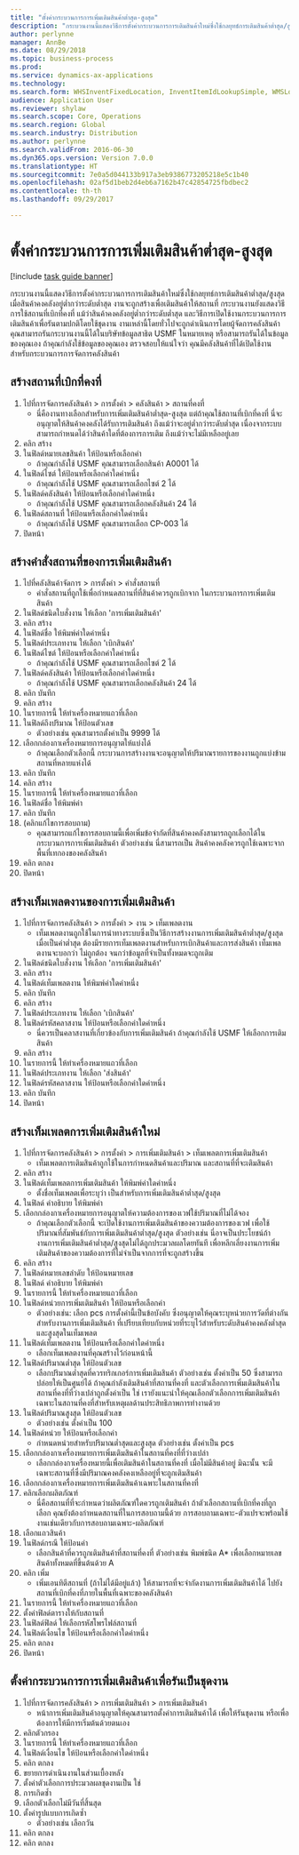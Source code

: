 ```yaml
--- 
title: "ตั้งค่ากระบวนการการเพิ่มเติมสินค้าต่ำสุด-สูงสุด"
description: "กระบวนงานนี้แสดงวิธีการตั้งค่ากระบวนการการเติมสินค้าใหม่ซึ่งใช้กลยุทธ์การเติมสินค้าต่ำสุด/สูงสุด "
author: perlynne
manager: AnnBe
ms.date: 08/29/2018
ms.topic: business-process
ms.prod: 
ms.service: dynamics-ax-applications
ms.technology: 
ms.search.form: WHSInventFixedLocation, InventItemIdLookupSimple, WMSLocationIdLookup, WHSLocDirTable, InventLocationIdLookup, SysQueryForm, WHSWorkTemplateTable, WHSReplenishmentTemplates, UnitOfMeasureLookup, SysQueryTableLookUp, SysQueryFieldLookUp, SysRecurrence
audience: Application User
ms.reviewer: shylaw
ms.search.scope: Core, Operations
ms.search.region: Global
ms.search.industry: Distribution
ms.author: perlynne
ms.search.validFrom: 2016-06-30
ms.dyn365.ops.version: Version 7.0.0
ms.translationtype: HT
ms.sourcegitcommit: 7e0a5d044133b917a3eb9386773205218e5c1b40
ms.openlocfilehash: 02af5d1beb2d4eb6a7162b47c42854725fbdbec2
ms.contentlocale: th-th
ms.lasthandoff: 09/29/2017

---
```

# <a name="set-up-a-min-max-replenishment-process"></a>ตั้งค่ากระบวนการการเพิ่มเติมสินค้าต่ำสุด-สูงสุด

[!include [task guide banner](../../includes/task-guide-banner.md)]

กระบวนงานนี้แสดงวิธีการตั้งค่ากระบวนการการเติมสินค้าใหม่ซึ่งใช้กลยุทธ์การเติมสินค้าต่ำสุด/สูงสุด  เมื่อสินค้าคงคลังอยู่ต่ำกว่าระดับต่ำสุด งานจะถูกสร้างเพื่อเติมสินค้าให้สถานที่ กระบวนงานยังแสดงวิธีการใช้สถานที่เบิกที่คงที่ แม้ว่าสินค้าคงคลังอยู่ต่ำกว่าระดับต่ำสุด และวิธีการเปิดใช้งานกระบวนการการเติมสินค้าเพื่อรันตามปกติโดยใช้ชุดงาน งานเหล่านี้โดยทั่วไปจะถูกดำเนินการโดยผู้จัดการคลังสินค้า คุณสามารถรันกระบวนงานนี้ได้ในบริษัทข้อมูลสาธิต USMF ในหมายเหตุ หรือสามารถรันได้ในข้อมูลของคุณเอง ถ้าคุณกำลังใช้ข้อมูลของคุณเอง ตรวจสอบให้แน่ใจว่า คุณมีคลังสินค้าที่ได้เปิดใช้งานสำหรับกระบวนการการจัดการคลังสินค้า


## <a name="create-a-fixed-picking-location"></a>สร้างสถานที่เบิกที่คงที่
1. ไปที่การจัดการคลังสินค้า > การตั้งค่า > คลังสินค้า > สถานที่คงที่
    * นี่คืองานทางเลือกสำหรับการเพิ่มเติมสินค้าต่ำสุด-สูงสุด แต่ถ้าคุณใช้สถานที่เบิกที่คงที่ นี่จะอนุญาตให้สินค้าคงคลังได้รับการเติมสินค้า ถึงแม้ว่าจะอยู่ต่ำกว่าระดับต่ำสุด เนื่องจากระบบสามารถกำหนดได้ว่าสินค้าใดที่ต้องการการเติม ถึงแม้ว่าจะไม่มีเหลืออยู่เลย  
2. คลิก สร้าง
3. ในฟิลด์หมายเลขสินค้า ให้ป้อนหรือเลือกค่า
    * ถ้าคุณกำลังใช้ USMF คุณสามารถเลือกสินค้า A0001 ได้  
4. ในฟิลด์ไซต์ ให้ป้อนหรือเลือกค่าใดค่าหนึ่ง
    * ถ้าคุณกำลังใช้ USMF คุณสามารถเลือกไซต์ 2 ได้  
5. ในฟิลด์คลังสินค้า ให้ป้อนหรือเลือกค่าใดค่าหนึ่ง
    * ถ้าคุณกำลังใช้ USMF คุณสามารถเลือกคลังสินค้า 24 ได้  
6. ในฟิลด์สถานที่ ให้ป้อนหรือเลือกค่าใดค่าหนึ่ง
    * ถ้าคุณกำลังใช้ USMF คุณสามารถเลือก CP-003 ได้  
7. ปิดหน้า

## <a name="create-a-replenishment-location-directive"></a>สร้างคำสั่งสถานที่ของการเพิ่มเติมสินค้า
1. ไปที่คลังสินค้าจัดการ > การตั้งค่า > คำสั่งสถานที่
    * คำสั่งสถานที่ถูกใช้เพื่อกำหนดสถานที่ที่สินค้าควรถูกเบิกจาก ในกระบวนการการเพิ่มเติมสินค้า  
2. ในฟิลด์ชนิดใบสั่งงาน ให้เลือก 'การเพิ่มเติมสินค้า'
3. คลิก สร้าง
4. ในฟิลด์ชื่อ ให้พิมพ์ค่าใดค่าหนึ่ง
5. ในฟิลด์ประเภทงาน ให้เลือก 'เบิกสินค้า'
6. ในฟิลด์ไซต์ ให้ป้อนหรือเลือกค่าใดค่าหนึ่ง
    * ถ้าคุณกำลังใช้ USMF คุณสามารถเลือกไซต์ 2 ได้  
7. ในฟิลด์คลังสินค้า ให้ป้อนหรือเลือกค่าใดค่าหนึ่ง
    * ถ้าคุณกำลังใช้ USMF คุณสามารถเลือกคลังสินค้า 24 ได้  
8. คลิก บันทึก
9. คลิก สร้าง
10. ในรายการนี้ ให้ทำเครื่องหมายแถวที่เลือก
11. ในฟิลด์ถึงปริมาณ ให้ป้อนตัวเลข
    * ตัวอย่างเช่น คุณสามารถตั้งค่าเป็น 9999 ได้  
12. เลือกกล่องกาเครื่องหมายการอนุญาตให้แบ่งได้
    * ถ้าคุณเลือกตัวเลือกนี้ กระบวนการสร้างงานจะอนุญาตให้ปริมาณรายการของงานถูกแบ่งข้ามสถานที่หลายแห่งได้  
13. คลิก บันทึก
14. คลิก สร้าง
15. ในรายการนี้ ให้ทำเครื่องหมายแถวที่เลือก
16. ในฟิลด์ชื่อ ให้พิมพ์ค่า 
17. คลิก บันทึก
18. (คลิกแก้ไขการสอบถาม)
    * คุณสามารถแก้ไขการสอบถามนี้เพื่อเพิ่มข้อจำกัดที่สินค้าคงคลังสามารถถูกเลือกได้ในกระบวนการการเพิ่มเติมสินค้า  ตัวอย่างเช่น นี่สามารถเป็น สินค้าคงคลังควรถูกใช้เฉพาะจากพื้นที่เทกองของคลังสินค้า  
19. คลิก ตกลง
20. ปิดหน้า

## <a name="create-a-replenishment-work-template"></a>สร้างเท็มเพลตงานของการเพิ่มเติมสินค้า
1. ไปที่การจัดการคลังสินค้า > การตั้งค่า > งาน > เท็มเพลตงาน
    * เท็มเพลตงานถูกใช้ในการนำทางระบบซึ่งเป็นวิธีการสร้างงานการเพิ่มเติมสินค้าต่ำสุด/สูงสุด  เมื่อเป็นค่าต่ำสุด ต้องมีรายการเท็มเพลตงานสำหรับการเบิกสินค้าและการส่งสินค้า เท็มเพลตงานจะบอกว่า ไม่ถูกต้อง จนกว่าข้อมูลที่จำเป็นทั้งหมดจะถูกเติม  
2. ในฟิลด์ชนิดใบสั่งงาน ให้เลือก 'การเพิ่มเติมสินค้า'
3. คลิก สร้าง
4. ในฟิลด์เท็มเพลตงาน ให้พิมพ์ค่าใดค่าหนึ่ง
5. คลิก บันทึก
6. คลิก สร้าง
7. ในฟิลด์ประเภทงาน ให้เลือก 'เบิกสินค้า'
8. ในฟิลด์รหัสคลาสงาน ให้ป้อนหรือเลือกค่าใดค่าหนึ่ง
    * นี่ควรเป็นคลาสงานที่เกี่ยวข้องกับการเพิ่มเติมสินค้า  ถ้าคุณกำลังใช้ USMF ให้เลือกการเติมสินค้า  
9. คลิก สร้าง
10. ในรายการนี้ ให้ทำเครื่องหมายแถวที่เลือก
11. ในฟิลด์ประเภทงาน ให้เลือก 'ส่งสินค้า'
12. ในฟิลด์รหัสคลาสงาน ให้ป้อนหรือเลือกค่าใดค่าหนึ่ง
13. คลิก บันทึก
14. ปิดหน้า

## <a name="create-a-new-replenishment-template"></a>สร้างเท็มเพลตการเพิ่มเติมสินค้าใหม่
1. ไปที่การจัดการคลังสินค้า > การตั้งค่า > การเพิ่มเติมสินค้า > เท็มเพลตการเพิ่มเติมสินค้า
    * เท็มเพลตการเติมสินค้าถูกใช้ในการกำหนดสินค้าและปริมาณ และสถานที่ที่จะเติมสินค้า  
2. คลิก สร้าง
3. ในฟิลด์เท็มเพลตการเพิ่มเติมสินค้า ให้พิมพ์ค่าใดค่าหนึ่ง
    * ตั้งชื่อเท็มเพลตเพื่อระบุว่า เป็นสำหรับการเพิ่มเติมสินค้าต่ำสุด/สูงสุด  
4. ในฟิลด์ คำอธิบาย ให้พิมพ์ค่า
5. เลือกกล่องกาเครื่องหมายการอนุญาตให้ความต้องการของเวฟใช้ปริมาณที่ไม่ได้จอง
    * ถ้าคุณเลือกตัวเลือกนี้ จะเปิดใช้งานการเพิ่มเติมสินค้าของความต้องการของเวฟ เพื่อใช้ปริมาณที่สัมพันธ์กับการเพิ่มเติมสินค้าต่ำสุด/สูงสุด ตัวอย่างเช่น นี่อาจเป็นประโยชน์ถ้างานการเพิ่มเติมสินค้าต่ำสุด/สูงสุดไม่ได้ถูกประมวลผลโดยทันที เพื่อหลีกเลี่ยงงานการเพิ่มเติมสินค้าของความต้องการที่ไม่จำเป็นจากการที่จะถูกสร้างขึ้น  
6. คลิก สร้าง
7. ในฟิลด์หมายเลขลำดับ ให้ป้อนหมายเลข
8. ในฟิลด์ คำอธิบาย ให้พิมพ์ค่า
9. ในรายการนี้ ให้ทำเครื่องหมายแถวที่เลือก
10. ในฟิลด์หน่วยการเพิ่มเติมสินค้า ให้ป้อนหรือเลือกค่า
    * ตัวอย่างเช่น: เลือก pcs การตั้งค่านี้เป็นข้อบังคับ ซึ่งอนุญาตให้คุณระบุหน่วยการวัดที่ต่างกันสำหรับงานการเพิ่มเติมสินค้า ที่เปรียบเทียบกับหน่วยที่ระบุไว้สำหรับระดับสินค้าคงคลังต่ำสุดและสูงสุดในเท็มเพลต  
11. ในฟิลด์เท็มเพลตงาน ให้ป้อนหรือเลือกค่าใดค่าหนึ่ง
    * เลือกเท็มเพลตงานที่คุณสร้างไว้ก่อนหน้านี้  
12. ในฟิลด์ปริมาณต่ำสุด ให้ป้อนตัวเลข
    * เลือกปริมาณต่ำสุดที่ควรทริกเกอร์การเพิ่มเติมสินค้า  ตัวอย่างเช่น ตั้งค่าเป็น 50 ซึ่งสามารถปล่อยให้เป็นศูนย์ได้ ถ้าคุณกำลังเติมสินค้าที่สถานที่คงที่ และตัวเลือกการเพิ่มเติมสินค้าในสถานที่คงที่ที่ว่างเปล่าถูกตั้งค่าเป็น ใช่ เรายังแนะนำให้คุณเลือกตัวเลือกการเพิ่มเติมสินค้าเฉพาะในสถานที่คงที่สำหรับเหตุผลด้านประสิทธิภาพการทำงานด้วย  
13. ในฟิลด์ปริมาณสูงสุด ให้ป้อนตัวเลข
    * ตัวอย่างเช่น ตั้งค่าเป็น 100  
14. ในฟิลด์หน่วย ให้ป้อนหรือเลือกค่า
    * กำหนดหน่วยสำหรับปริมาณต่ำสุดและสูงสุด  ตัวอย่างเช่น ตั้งค่าเป็น pcs  
15. เลือกกล่องกาเครื่องหมายการเพิ่มเติมสินค้าในสถานที่คงที่ที่ว่างเปล่า
    * เลือกกล่องกาเครื่องหมายนี้เพื่อเติมสินค้าในสถานที่คงที่ เมื่อไม่มีสินค้าอยู่  มิฉะนั้น จะมีเฉพาะสถานที่ซึ่งมีปริมาณคงคลังคงเหลืออยู่ที่จะถูกเติมสินค้า  
16. เลือกกล่องกาเครื่องหมายการเพิ่มเติมสินค้าเฉพาะในสถานที่คงที่
17. คลิกเลือกผลิตภัณฑ์
    * นี่คือสถานที่ที่จะกำหนดว่าผลิตภัณฑ์ใดควรถูกเติมสินค้า  ถ้าตัวเลือกสถานที่เบิกที่คงที่ถูกเลือก คุณยังต้องกำหนดสถานที่ในการสอบถามนี้ด้วย การสอบถามเฉพาะ-ตัวแปรจะพร้อมใช้งานเช่นเดียวกับการสอบถามเฉพาะ-ผลิตภัณฑ์  
18. เลือกแถวสินค้า
19. ในฟิลด์กรณี ให้ป้อนค่า
    * เลือกสินค้าที่ควรถูกเติมสินค้าที่สถานที่คงที่  ตัวอย่างเช่น พิมพ์ชนิด A* เพื่อเลือกหมายเลขสินค้าทั้งหมดที่ขึ้นต้นด้วย A  
20. คลิก เพิ่ม
    * เพิ่มเอนทิตีสถานที่ (ถ้าไม่ได้มีอยู่แล้ว) ให้สามารถที่จะจำกัดงานการเพิ่มเติมสินค้าได้ ไปยังสถานที่เบิกที่คงที่ภายในพื้นที่เฉพาะของคลังสินค้า  
21. ในรายการนี้ ให้ทำเครื่องหมายแถวที่เลือก
22. ตั้งค่าฟิลด์ตารางให้กับสถานที่
23. ในฟิลด์ฟิลด์ ให้เลือกรหัสโพรไฟล์สถานที่
24. ในฟิลด์เงื่อนไข ให้ป้อนหรือเลือกค่าใดค่าหนึ่ง
25. คลิก ตกลง
26. ปิดหน้า

## <a name="set-the-replenishment-process-to-run-as-a-batch-job"></a>ตั้งค่ากระบวนการการเพิ่มเติมสินค้าเพื่อรันเป็นชุดงาน
1. ไปที่การจัดการคลังสินค้า > การเพิ่มเติมสินค้า > การเพิ่มเติมสินค้า
    * หน้าการเพิ่มเติมสินค้าอนุญาตให้คุณสามารถตั้งค่าการเติมสินค้าได้ เพื่อให้รันชุดงาน หรือเพื่อต้องการให้มีการเริ่มต้นด้วยตนเอง  
2. คลิกตัวกรอง 
3. ในรายการนี้ ให้ทำเครื่องหมายแถวที่เลือก
4. ในฟิลด์เงื่อนไข ให้ป้อนหรือเลือกค่าใดค่าหนึ่ง
5. คลิก ตกลง
6. ขยายการดำเนินงานในส่วนเบื้องหลัง
7. ตั้งค่าตัวเลือกการประมวลผลชุดงานเป็น ใช่
8. การเกิดซ้ำ 
9. เลือกตัวเลือกไม่มีวันที่สิ้นสุด 
10. ตั้งค่ารูปแบบการเกิดซ้ำ
    * ตัวอย่างเช่น เลือกวัน  
11. คลิก ตกลง
12. คลิก ตกลง


